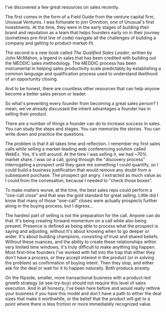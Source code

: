 I've discovered a few great resources on sales recently. 

The first comes in the form of a Field Guide from the venture capital firm, Unusual Ventures. I was fortunate to join Omnition, one of Unusual's first investments. At the time, they were in the early stages of building their brand and reputation as a team that helps founders early on in their journey (sometimes pre-first line of code) navigate all the challenges of building a company and getting to product-market-fit. 

The second is a new book called *The Qualified Sales Leader*, written by John McMahon, a legend in sales that has been credited with building out the MEDDIC sales methodology. The MEDDIC process has been instrumental in helping sales productivity scale predictably by establishing a common language and qualification process used to understand likelihood of an opportunity closing. 

And to be honest, there are countless other resources that can help anyone become a better sales person or leader. 

So what's preventing every founder from becoming a great sales person? I mean, we've already discussed the inherit advantages a founder has in selling their product. 

There are a number of things a founder can do to increase success in sales. You can study the steps and stages. You can memorize the stories. You can write down and practice the questions. 

The problem is that it all takes time and reflection. I remember my first sales calls while selling a market-leading web conferencing solution called WebEx. Yes, it's still around. At the time I was selling it, we had ~70% market share. I was on a call, going through the "discovery process" interrogating a prospect until they gave me something I could quantify, so I could build a business justification that would remove any doubt from a subsequent purchase. The prospect got angry. I extracted as much value as I could from the convesation, because I needed to "check those boxes". 

To make matters worse, at the time, the best sales reps could perform a "one-call close" and that was the gold standard for great selling. Little did I know that many of those "one-call" closes were actually prospects further along in the buying process, but I digress...

The hardest part of selling is not the preparation for the call. Anyone can do that. It's being creating forward momentum on a call while also being present. Presence is defined as being able to process what the prospect is saying and adjusting, without  It's about knowing when to go deeper or wider. It's about building champions, consisting of trust and shared beliefs. Without these nuances, and the ability to create these relationships within very limited time windows, it's truly difficult to make anything big happen. Most first-time founders I've worked with fall into the trap that either they don't have a process, or they accept interest in the product (or in solving the problem) as confirmation of buying intent. Then they stop, and either ask for the deal or wait for it to happen naturally. Both produce anxiety.

On the flipside, smaller, more transactional business with a product-led growth strategy (ie see-try-buy) should not require this level of sales execution. And in all honesty, I've been here before and would really rethink your business if you have this model and don't have a path to either the deal sizes that make it worthwhile, or the belief that the product will get to a point where there is less friction or more immediately recognized value. 
